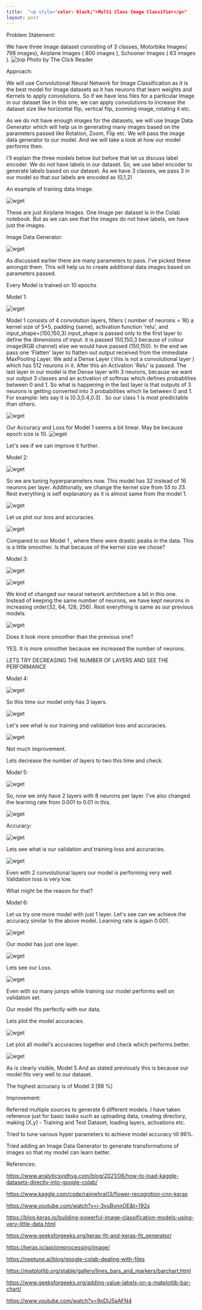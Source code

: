 ```yaml
---
title:  "<p style="color: black;">Multi Class Image Classifier</p>"
layout: post
---
```

Problem Statement:

We have three image dataset consisting of 3 classes, Motorbike Images( 798 images), Airplane Images ( 800 images ), Schooner Images ( 63 images ). 
![top](https://user-images.githubusercontent.com/108027722/207745815-895f3d82-4f35-4bec-afea-f4e2b016183c.png)
						Photo by The Click Reader

Approach:

We will use Convolutional Neural Network for Image Classification as it is the best model for Image datasets as it has neurons that learn weights and Kernels to apply convolutions. So if we have less files for a particular Image in our dataset like in this one, we can apply convolutions to increase the dataset size like horizontal flip, vertical flip, zooming image, rotating it etc.


As we do not have enough images for the datasets, we will use Image Data Generator which will help us in generating many images based on the parameters passed like Rotation, Zoom, Flip etc. We will pass the image data generator to our model. And we will take a look at how our model performs then.


I'll explain the three models below but before that let us discuss label encoder. We do not have labels in our dataset. So, we use label encoder to generate labels based on our dataset. As we have 3 classes, we pass 3 in our model so that our labels are encoded as (0,1,2)


An example of training data Image:

![wget](https://github.com/deejachhabra/deejachhabra.github.io/raw/master/_posts/1.png)

These are just Airplane Images. One Image per dataset is in the Colab notebook. But as we can see that the images do not have labels, we have just the images.


Image Data Generator: 

![wget](https://github.com/deejachhabra/deejachhabra.github.io/raw/master/_posts/2.png)

As discussed earlier there are many parameters to pass. I've picked these amongst them. This will help us to create additional data images based on parameters passed.


Every Model is trained on 10 epochs


Model 1:

![wget](https://github.com/deejachhabra/deejachhabra.github.io/raw/master/_posts/3.png)

Model 1 consists of 4 convolution layers, filters ( number of neurons = 16) a kernel size of 5*5, padding (same), activation function 'relu', and input_shape=(150,150,3).input_shape is passed only to the first layer to define the dimensions of input.  it is passed 150,150,3 because of colour image(RGB channel) else we would have passed (150,150). In the end we pass one 'Flatten' layer to flatten out output received from the immediate MaxPooling Layer. We add a Dense Layer ( this is not a convolutional layer ) which has 512 neurons in it. After this an Activation 'Relu' is passed. The last layer in our model is the Dense layer with 3 neurons, because we want our output 3 classes and an activation of softmax which defines probablities between 0 and 1. So what is happening in the last layer is that outputs of 3  neurons is getting converted into 3 probabilities which lie between 0 and 1. For example: lets say it is [0.3,0.4,0.3] . So our class 1 is most predictable than others.

![wget](https://github.com/deejachhabra/deejachhabra.github.io/raw/master/_posts/4.png)

Our Accuracy and Loss for Model 1 seems a bit linear. May be because epoch size is 10.
![wget](https://github.com/deejachhabra/deejachhabra.github.io/raw/master/_posts/5.png)

Let's see if we can improve it further.

Model 2:

![wget](https://github.com/deejachhabra/deejachhabra.github.io/raw/master/_posts/6.png)

So we are tuning hyperparameters now. This model has 32 instead of 16 neurons per layer. Additionally, we change the kernel size from 5*5 to 3*3. Rest everything is self explanatory as it is almost same from the model 1.

![wget](https://github.com/deejachhabra/deejachhabra.github.io/raw/master/_posts/7.png)

Let us plot our loss and accuracies.

![wget](https://github.com/deejachhabra/deejachhabra.github.io/raw/master/_posts/8.png)

Compared to our Model 1 , where there were drastic peaks in the data. This is a little smoother. Is that because of the kernel size we chose? 

Model 3:

![wget](https://github.com/deejachhabra/deejachhabra.github.io/raw/master/_posts/9.png)

![wget](https://github.com/deejachhabra/deejachhabra.github.io/raw/master/_posts/10.png)

We kind of changed our neural network architecture a bit in this one. Instead of keeping the same number of neurons, we have kept neurons in increasing order(32, 64, 128, 256). Rest everything is same as our previous models.

![wget](https://github.com/deejachhabra/deejachhabra.github.io/raw/master/_posts/11.png)

Does it look more smoother than the previous one?

YES. It is more smoother because we increased the number of neurons.

LETS TRY DECREASING THE NUMBER OF LAYERS AND SEE THE PERFORMANCE

Model 4:

![wget](https://github.com/deejachhabra/deejachhabra.github.io/raw/master/_posts/12.png)

So this time our model only has 3 layers. 

![wget](https://github.com/deejachhabra/deejachhabra.github.io/raw/master/_posts/13.png)

Let's see what is our training and validation loss and accuracies.

![wget](https://github.com/deejachhabra/deejachhabra.github.io/raw/master/_posts/14.png)

Not much improvement.

Lets decrease the number of layers to two this time and check.

Model 5:

![wget](https://github.com/deejachhabra/deejachhabra.github.io/raw/master/_posts/15.png)

So, now we only have 2 layers with 8 neurons per layer.  I've also changed the learning rate from 0.001 to 0.01 in this.

![wget](https://github.com/deejachhabra/deejachhabra.github.io/raw/master/_posts/16.png)

Accuracy:

![wget](https://github.com/deejachhabra/deejachhabra.github.io/raw/master/_posts/17.png)

Lets see what is our validation and training loss and accuracies.

![wget](https://github.com/deejachhabra/deejachhabra.github.io/raw/master/_posts/18.png)

Even with 2 convolutional layers our model is performing very well. 
Validation loss is very low. 

What might be the reason for that?

Model 6:

Let us try one more model with just 1 layer. Let's see can we achieve the accuracy similar to the above model. Learning rate is again 0.001.

![wget](https://github.com/deejachhabra/deejachhabra.github.io/raw/master/_posts/19.png)

Our model has just one layer. 

![wget](https://github.com/deejachhabra/deejachhabra.github.io/raw/master/_posts/20.png)

Lets see our Loss.

![wget](https://github.com/deejachhabra/deejachhabra.github.io/raw/master/_posts/22.png)

Even with so many jumps while training our model performs well on validation set.

Our model fits perfectly with our data. 

Lets plot the model accuracies.

![wget](https://github.com/deejachhabra/deejachhabra.github.io/raw/master/_posts/23.png)

Let plot all model's accuracies together and check which performs better.

![wget](https://github.com/deejachhabra/deejachhabra.github.io/raw/master/_posts/24.png)

As is clearly visible, Model 5  And as stated previously this is because our model fits very well to our dataset. 

The highest accuracy is of Model 3 [98 %]


Improvement:

Referred multiple sources to generate 6 different models. I have taken reference just for basic tasks such as uploading data, creating directory, making [X,y] - Training and Test Dataset, loading layers, activations etc.

Tried to tune various hyper parameters to achieve model accuracy till 96%. 

Tried adding an Image Data Generator to generate transformations of images so that my model can learn better.


References:


https://www.analyticsvidhya.com/blog/2021/06/how-to-load-kaggle-datasets-directly-into-google-colab/   

https://www.kaggle.com/code/rajmehra03/flower-recognition-cnn-keras

https://www.youtube.com/watch?v=j-3vuBynnOE&t=192s   

https://blog.keras.io/building-powerful-image-classification-models-using-very-little-data.html  

https://www.geeksforgeeks.org/keras-fit-and-keras-fit_generator/   

https://keras.io/api/preprocessing/image/      

https://neptune.ai/blog/google-colab-dealing-with-files  

https://matplotlib.org/stable/gallery/lines_bars_and_markers/barchart.html  

https://www.geeksforgeeks.org/adding-value-labels-on-a-matplotlib-bar-chart/       

https://www.youtube.com/watch?v=9pDlJ5aAFN4         
